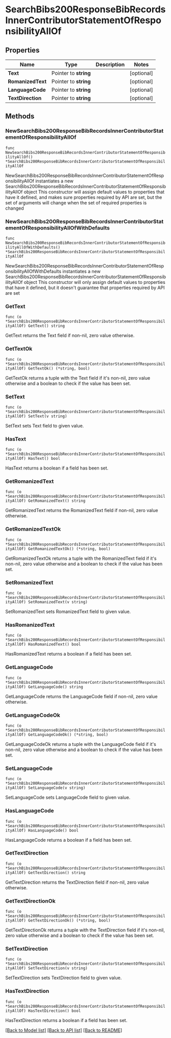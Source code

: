 # SearchBibs200ResponseBibRecordsInnerContributorStatementOfResponsibilityAllOf

## Properties

Name | Type | Description | Notes
------------ | ------------- | ------------- | -------------
**Text** | Pointer to **string** |  | [optional] 
**RomanizedText** | Pointer to **string** |  | [optional] 
**LanguageCode** | Pointer to **string** |  | [optional] 
**TextDirection** | Pointer to **string** |  | [optional] 

## Methods

### NewSearchBibs200ResponseBibRecordsInnerContributorStatementOfResponsibilityAllOf

`func NewSearchBibs200ResponseBibRecordsInnerContributorStatementOfResponsibilityAllOf() *SearchBibs200ResponseBibRecordsInnerContributorStatementOfResponsibilityAllOf`

NewSearchBibs200ResponseBibRecordsInnerContributorStatementOfResponsibilityAllOf instantiates a new SearchBibs200ResponseBibRecordsInnerContributorStatementOfResponsibilityAllOf object
This constructor will assign default values to properties that have it defined,
and makes sure properties required by API are set, but the set of arguments
will change when the set of required properties is changed

### NewSearchBibs200ResponseBibRecordsInnerContributorStatementOfResponsibilityAllOfWithDefaults

`func NewSearchBibs200ResponseBibRecordsInnerContributorStatementOfResponsibilityAllOfWithDefaults() *SearchBibs200ResponseBibRecordsInnerContributorStatementOfResponsibilityAllOf`

NewSearchBibs200ResponseBibRecordsInnerContributorStatementOfResponsibilityAllOfWithDefaults instantiates a new SearchBibs200ResponseBibRecordsInnerContributorStatementOfResponsibilityAllOf object
This constructor will only assign default values to properties that have it defined,
but it doesn't guarantee that properties required by API are set

### GetText

`func (o *SearchBibs200ResponseBibRecordsInnerContributorStatementOfResponsibilityAllOf) GetText() string`

GetText returns the Text field if non-nil, zero value otherwise.

### GetTextOk

`func (o *SearchBibs200ResponseBibRecordsInnerContributorStatementOfResponsibilityAllOf) GetTextOk() (*string, bool)`

GetTextOk returns a tuple with the Text field if it's non-nil, zero value otherwise
and a boolean to check if the value has been set.

### SetText

`func (o *SearchBibs200ResponseBibRecordsInnerContributorStatementOfResponsibilityAllOf) SetText(v string)`

SetText sets Text field to given value.

### HasText

`func (o *SearchBibs200ResponseBibRecordsInnerContributorStatementOfResponsibilityAllOf) HasText() bool`

HasText returns a boolean if a field has been set.

### GetRomanizedText

`func (o *SearchBibs200ResponseBibRecordsInnerContributorStatementOfResponsibilityAllOf) GetRomanizedText() string`

GetRomanizedText returns the RomanizedText field if non-nil, zero value otherwise.

### GetRomanizedTextOk

`func (o *SearchBibs200ResponseBibRecordsInnerContributorStatementOfResponsibilityAllOf) GetRomanizedTextOk() (*string, bool)`

GetRomanizedTextOk returns a tuple with the RomanizedText field if it's non-nil, zero value otherwise
and a boolean to check if the value has been set.

### SetRomanizedText

`func (o *SearchBibs200ResponseBibRecordsInnerContributorStatementOfResponsibilityAllOf) SetRomanizedText(v string)`

SetRomanizedText sets RomanizedText field to given value.

### HasRomanizedText

`func (o *SearchBibs200ResponseBibRecordsInnerContributorStatementOfResponsibilityAllOf) HasRomanizedText() bool`

HasRomanizedText returns a boolean if a field has been set.

### GetLanguageCode

`func (o *SearchBibs200ResponseBibRecordsInnerContributorStatementOfResponsibilityAllOf) GetLanguageCode() string`

GetLanguageCode returns the LanguageCode field if non-nil, zero value otherwise.

### GetLanguageCodeOk

`func (o *SearchBibs200ResponseBibRecordsInnerContributorStatementOfResponsibilityAllOf) GetLanguageCodeOk() (*string, bool)`

GetLanguageCodeOk returns a tuple with the LanguageCode field if it's non-nil, zero value otherwise
and a boolean to check if the value has been set.

### SetLanguageCode

`func (o *SearchBibs200ResponseBibRecordsInnerContributorStatementOfResponsibilityAllOf) SetLanguageCode(v string)`

SetLanguageCode sets LanguageCode field to given value.

### HasLanguageCode

`func (o *SearchBibs200ResponseBibRecordsInnerContributorStatementOfResponsibilityAllOf) HasLanguageCode() bool`

HasLanguageCode returns a boolean if a field has been set.

### GetTextDirection

`func (o *SearchBibs200ResponseBibRecordsInnerContributorStatementOfResponsibilityAllOf) GetTextDirection() string`

GetTextDirection returns the TextDirection field if non-nil, zero value otherwise.

### GetTextDirectionOk

`func (o *SearchBibs200ResponseBibRecordsInnerContributorStatementOfResponsibilityAllOf) GetTextDirectionOk() (*string, bool)`

GetTextDirectionOk returns a tuple with the TextDirection field if it's non-nil, zero value otherwise
and a boolean to check if the value has been set.

### SetTextDirection

`func (o *SearchBibs200ResponseBibRecordsInnerContributorStatementOfResponsibilityAllOf) SetTextDirection(v string)`

SetTextDirection sets TextDirection field to given value.

### HasTextDirection

`func (o *SearchBibs200ResponseBibRecordsInnerContributorStatementOfResponsibilityAllOf) HasTextDirection() bool`

HasTextDirection returns a boolean if a field has been set.


[[Back to Model list]](../README.md#documentation-for-models) [[Back to API list]](../README.md#documentation-for-api-endpoints) [[Back to README]](../README.md)


